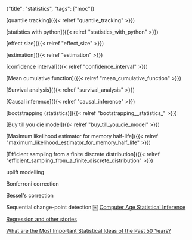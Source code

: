 {"title": "statistics", "tags": ["moc"]}

[quantile tracking]({{< relref "quantile_tracking" >}})

[statistics with python]({{< relref "statistics_with_python" >}})

[effect size]({{< relref "effect_size" >}})

[estimation]({{< relref "estimation" >}})

[confidence interval]({{< relref "confidence_interval" >}})

[Mean cumulative function]({{< relref "mean_cumulative_function" >}})

[Survival analysis]({{< relref "survival_analysis" >}})

[Causal inference]({{< relref "causal_inference" >}})

[bootstrapping (statistics)]({{< relref "bootstrapping__statistics_" >}})

[Buy till you die model]({{< relref "buy_till_you_die_model" >}})

[Maximum likelihood estimator for memory half-life]({{< relref "maximum_likelihood_estimator_for_memory_half_life" >}})

[Efficient sampling from a finite discrete distribution]({{< relref "efficient_sampling_from_a_finite_discrete_distribution" >}})

uplift modelling

Bonferroni correction

Bessel's correction

Sequential change-point detection
￼
[Computer Age Statistical Inference](https://hastie.su.domains/CASI/)

[Regression and other stories](https://avehtari.github.io/ROS-Examples/index.html)

[What are the Most Important Statistical Ideas of the Past 50 Years?](https://www.tandfonline.com/doi/epub/10.1080/01621459.2021.1938081)

